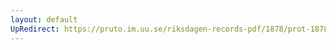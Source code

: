 ```yaml
---
layout: default
UpRedirect: https://pruto.im.uu.se/riksdagen-records-pdf/1878/prot-1878--ak--005/prot-1878--ak--005_000.pdf
---
```

